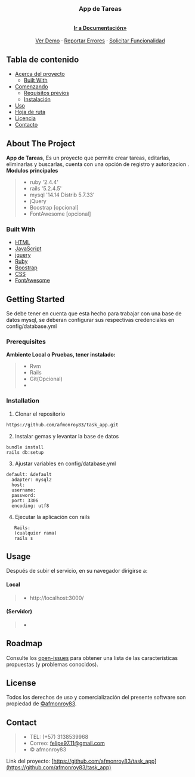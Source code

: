 <!-- PROJECT LOGO -->
<br />
<p align="center">
  <h3 align="center">App de Tareas</h3>
  <p align="center">
    <br />
    <a href=""><strong>Ir a Documentación»</strong></a>
    <br />
    <br />
    <a href="https://kiosko.azurewebsites.net/">Ver Demo</a>
    ·
    <a href="https://github.com/afmonroy83/task_app/issues">Reportar Errores</a>
    ·
    <a href="https://github.com/afmonroy83/task_app/issues">Solicitar Funcionalidad</a>
  </p>
</p>

<!-- TABLE OF CONTENTS -->
## Tabla de contenido

* [Acerca del proyecto](#about-the-project)  
  * [Built With](#built-with)  
* [Comenzando](#getting-started)
  * [Requisitos previos](#prerequisites)
  * [Instalación](#installation)
* [Uso](#usage)  
* [Hoja de ruta](#roadmap)
* [Licencia](#license)
* [Contacto](#contact)


<!-- ABOUT THE PROJECT -->
## About The Project

**App de Tareas**, Es un proyecto que permite crear tareas, editarlas, eliminarlas y buscarlas, cuenta con una opción de registro y autorizacion .
**Modulos principales**
>- ruby '2.4.4'
>- rails '5.2.4.5'
>- mysql '14.14 Distrib 5.7.33'
>- jQuery
>- Boostrap [opcional]
>- FontAwesome [opcional]

### Built With

* [HTML](https://www.w3schools.com/html/html_examples.asp)
* [JavaScript](https://www.ruby-lang.org/en/news/2018/03/28/ruby-2-4-4-released/)
* [jquery](https://jquery.com/)
* [Ruby](http://rvm.io/)
* [Boostrap](https://getbootstrap.com/)
* [CSS](https://www.w3.org/standards/webdesign/htmlcss)
* [FontAwesome](https://fontawesome.com/v4.7.0/icons/)
<!-- GETTING STARTED -->
## Getting Started

Se debe tener en cuenta que esta hecho para trabajar con una base de datos mysql, se deberan configurar sus respectivas credenciales en config/database.yml

### Prerequisites

**Ambiente Local o Pruebas, tener instalado:**

>- Rvm
>- Rails
>- Git(Opcional)
>- 

### Installation

1. Clonar el repositorio
```sh
https://github.com/afmonroy83/task_app.git
```
2. Instalar gemas y levantar la base de datos
```
bundle install
rails db:setup
```
3. Ajustar variables en config/database.yml
```
default: &default
  adapter: mysql2
  host: 
  username: 
  password: 
  port: 3306
  encoding: utf8
```
4. Ejecutar la aplicación con rails 
```
   Rails:
   (cualquier rama)
   rails s
```

<!-- USAGE EXAMPLES -->
## Usage

Después de subir el servicio, en su navegador dirigirse a:

#### Local
>- http://localhost:3000/
#### (Servidor)
>- 

<!-- ROADMAP -->
## Roadmap

Consulte los [open-issues](https://github.com/afmonroy83/task_app/issues) para obtener una lista de las características propuestas (y problemas conocidos).

<!-- LICENSE -->
## License

Todos los derechos de uso y comercialización del presente software son propiedad de [©afmonroy83](https://github.com/afmonroy83).

<!-- CONTACT -->
## Contact

>- TEL: (+57) 3138539968
>- Correo: felipe97.11@gmail.com
>- © afmonroy83

Link del proyecto: [https://github.com/afmonroy83/task_app](https://github.com/afmonroy83/task_app)
